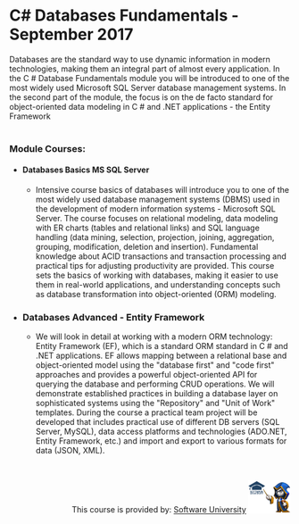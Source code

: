 # C# Databases Fundamentals - September 2017

Databases are the standard way to use dynamic information in modern technologies, making them an integral part of almost every application. In the C # Database Fundamentals module you will be introduced to one of the most widely used Microsoft SQL Server database management systems. In the second part of the module, the focus is on the de facto standard for object-oriented data modeling in C # and .NET applications - the Entity Framework
<br><br>
### Module Courses:

- #### Databases Basics MS SQL Server 
  - Intensive course basics of databases will introduce you to one of the most widely used database management systems (DBMS) used in the development of modern information systems - Microsoft SQL Server. The course focuses on relational modeling, data modeling with ER charts (tables and relational links) and SQL language handling (data mining, selection, projection, joining, aggregation, grouping, modification, deletion and insertion). Fundamental knowledge about ACID transactions and transaction processing and practical tips for adjusting productivity are provided.
  This course sets the basics of working with databases, making it easier to use them in real-world applications, and understanding concepts such as database transformation into object-oriented (ORM) modeling.

 - ### Databases Advanced - Entity Framework
 	- We will look in detail at working with a modern ORM technology: Entity Framework (EF), which is a standard ORM standard in C # and .NET applications. EF allows mapping between a relational base and object-oriented model using the "database first" and "code first" approaches and provides a powerful object-oriented API for querying the database and performing CRUD operations. We will demonstrate established practices in building a database layer on sophisticated systems using the "Repository" and "Unit of Work" templates.
During the course a practical team project will be developed that includes practical use of different DB servers (SQL Server, MySQL), data access platforms and technologies (ADO.NET, Entity Framework, etc.) and import and export to various formats for data (JSON, XML).

<br/>   
<p align="right">This course is provided by: <a href="http://www.softuni.bg">Software University</a> <img width="15%" src="/misc/softuni-code-wizard.png"></p>
